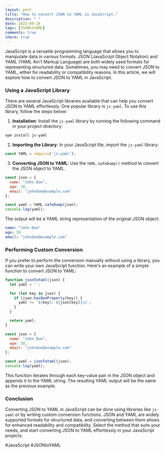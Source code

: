 ```yaml
---
layout: post
title: "How to convert JSON to YAML in JavaScript."
description: " "
date: 2023-09-24
tags: [JSONtoYAML]
comments: true
share: true
---
```


JavaScript is a versatile programming language that allows you to manipulate data in various formats. JSON (JavaScript Object Notation) and YAML (YAML Ain't Markup Language) are both widely used formats for representing structured data. Sometimes, you may need to convert JSON to YAML, either for readability or compatibility reasons. In this article, we will explore how to convert JSON to YAML in JavaScript.

### Using a JavaScript Library

There are several JavaScript libraries available that can help you convert JSON to YAML effortlessly. One popular library is `js-yaml`. To use this library, follow the steps below:

1. **Installation**: Install the `js-yaml` library by running the following command in your project directory:

```bash
npm install js-yaml
```

2. **Importing the Library**: In your JavaScript file, import the `js-yaml` library:

```javascript
const YAML = require('js-yaml');
```

3. **Converting JSON to YAML**: Use the `YAML.safeDump()` method to convert the JSON object to YAML.

```javascript
const json = {
  name: "John Doe",
  age: 30,
  email: "johndoe@example.com"
};

const yaml = YAML.safeDump(json);
console.log(yaml);
```

The output will be a YAML string representation of the original JSON object:

```yaml
name: "John Doe"
age: 30
email: "johndoe@example.com"
```

### Performing Custom Conversion

If you prefer to perform the conversion manually without using a library, you can write your own JavaScript function. Here's an example of a simple function to convert JSON to YAML:

```javascript
function jsonToYaml(json) {
  let yaml = '';

  for (let key in json) {
    if (json.hasOwnProperty(key)) {
      yaml += `${key}: ${json[key]}\n`;
    }
  }

  return yaml;
}

const json = {
  name: "John Doe",
  age: 30,
  email: "johndoe@example.com"
};

const yaml = jsonToYaml(json);
console.log(yaml);
```

This function iterates through each key-value pair in the JSON object and appends it to the YAML string. The resulting YAML output will be the same as the previous example.

### Conclusion

Converting JSON to YAML in JavaScript can be done using libraries like `js-yaml` or by writing custom conversion functions. JSON and YAML are widely supported formats for structured data, and converting between them allows for enhanced readability and compatibility. Select the method that suits your needs, and start converting JSON to YAML effortlessly in your JavaScript projects.

\#JavaScript #JSONtoYAML